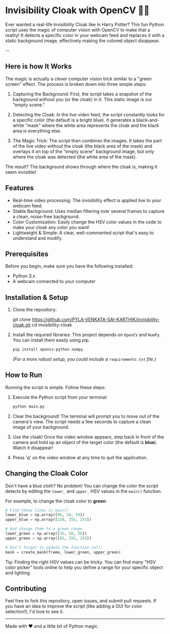 # Invisibility Cloak with OpenCV 🧙‍♂️

Ever wanted a real-life Invisibility Cloak like in Harry Potter? This fun Python script uses the magic of computer vision with OpenCV to make that a reality! It detects a specific color in your webcam feed and replaces it with a static background image, effectively making the colored object disappear.

--

## Here is how It Works

The magic is actually a clever computer vision trick similar to a "green screen" effect. The process is broken down into three simple steps:

1.   Capturing the Background: First, the script takes a snapshot of the background without you (or the cloak) in it. This static image is our "empty scene."

2.   Detecting the Cloak:  In the live video feed, the script constantly looks for a specific color (the default is a bright blue). It generates a black-and-white "mask" where the white area represents the cloak and the black area is everything else.

3.   The Magic Trick:  The script then combines the images. It takes the part of the live video *without* the cloak (the black area of the mask) and overlays it on top of the "empty scene" background image, but only where the cloak was detected (the white area of the mask).

The result? The background shows through where the cloak is, making it seem invisible!

##  Features

-   Real-time video processing: The invisibility effect is applied live to your webcam feed.
-   Stable Background: Uses median filtering over several frames to capture a clean, noise-free background.
-   Color Customization: Easily change the HSV color values in the code to make your cloak any color you want!
-   Lightweight & Simple: A clear, well-commented script that's easy to understand and modify.

##  Prerequisites

Before you begin, make sure you have the following installed:
-   Python 3.x
-   A webcam connected to your computer

##  Installation & Setup

1.  Clone the repository: 

    git clone https://github.com/PYLA-VENKATA-SAI-KARTHIK/invisibility-cloak.git
    cd invisibility-cloak
    

2.  Install the required libraries: 
    This project depends on `OpenCV` and `NumPy`. You can install them easily using pip.
    ```bash
    pip install opencv-python numpy
    ```
    *(For a more robust setup, you could include a `requirements.txt` file.)*

##  How to Run

Running the script is simple. Follow these steps:

1.  Execute the Python script from your terminal:
    ```bash
    python main.py
    ```

2.  Clear the background! The terminal will prompt you to move out of the camera's view. The script needs a few seconds to capture a clean image of your background.

3.  Use the cloak!  Once the video window appears, step back in front of the camera and hold up an object of the target color (the default is **blue**). Watch it disappear!

4.  Press 'q' on the video window at any time to quit the application.

## Changing the Cloak Color

Don't have a blue cloth? No problem! You can change the color the script detects by editing the `lower_` and `upper_` HSV values in the `main()` function.

For example, to change the cloak color to **green**:

```python
# Find these lines in main()
lower_blue = np.array([90, 50, 50])
upper_blue = np.array([130, 255, 255])

# And change them to a green range
lower_green = np.array([35, 50, 50])
upper_green = np.array([85, 255, 255])

# Don't forget to update the function call!
mask = create_mask(frame, lower_green, upper_green)
```
Tip: Finding the right HSV values can be tricky. You can find many "HSV color picker" tools online to help you define a range for your specific object and lighting.

## Contributing

Feel free to fork this repository, open issues, and submit pull requests. If you have an idea to improve the script (like adding a GUI for color selection!), I'd love to see it.

---

Made with ❤️ and a little bit of Python magic.
